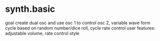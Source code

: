 # synth.basic
goal create dual osc and use osc 1 to control osc 2, variable wave form cycle based on random number/dice roll, cycle rate control
user features: adjustable volume, rate control
style 
